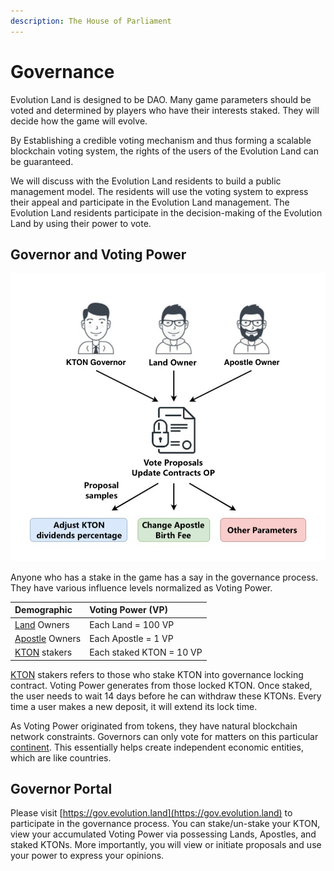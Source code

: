```yaml
---
description: The House of Parliament
---
```


# Governance

Evolution Land is designed to be DAO. Many game parameters should be voted and determined by players who have their interests staked. They will decide how the game will evolve.

By Establishing a credible voting mechanism and thus forming a scalable blockchain voting system, the rights of the users of the Evolution Land can be guaranteed.

We will discuss with the Evolution Land residents to build a public management model. The residents will use the voting system to express their appeal and participate in the Evolution Land management. The Evolution Land residents participate in the decision-making of the Evolution Land by using their power to vote.

## Governor and Voting Power

![Voting Power Source](../../.gitbook/assets/voting-power_en.png)

Anyone who has a stake in the game has a say in the governance process. They have various influence levels normalized as Voting Power.

| Demographic | Voting Power \(VP\) |
| :--- | :--- |
| [Land](../../getting-started/game-entities/land.md) Owners | Each Land = 100 VP |
| [Apostle](../../getting-started/game-entities/apostle/) Owners | Each Apostle = 1 VP |
| [KTON](../../getting-started/tokens/kton.md) stakers | Each staked KTON = 10 VP |

[KTON](../../getting-started/tokens/kton.md) stakers refers to those who stake KTON into governance locking contract. Voting Power generates from those locked KTON. Once staked, the user needs to wait 14 days before he can withdraw these KTONs. Every time a user makes a new deposit, it will extend its lock time.

As Voting Power originated from tokens, they have natural blockchain network constraints. Governors can only vote for matters on this particular [continent](../../getting-started/game-entities/continent.md). This essentially helps create independent economic entities, which are like countries.

## Governor Portal

Please visit [https://gov.evolution.land](https://gov.evolution.land) to participate in the governance process. You can stake/un-stake your KTON, view your accumulated Voting Power via possessing Lands, Apostles, and staked KTONs. More importantly, you will view or initiate proposals and use your power to express your opinions.

